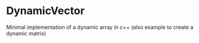 # DynamicVector
Minimal implementation of a dynamic array in c++ (also example to create a dynamic matrix)
